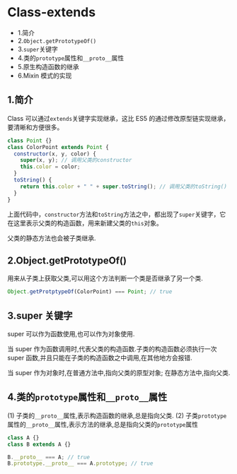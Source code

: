 # Class-extends

- 1.简介
- 2.`Object.getPrototypeOf()`
- 3.`super`关键字
- 4.类的`prototype`属性和`__proto__`属性
- 5.原生构造函数的继承
- 6.Mixin 模式的实现

## 1.简介

Class 可以通过`extends`关键字实现继承，这比 ES5 的通过修改原型链实现继承，要清晰和方便很多。

```javascript
class Point {}
class ColorPoint extends Point {
  constructor(x, y, color) {
    super(x, y); // 调用父类的constructor
    this.color = color;
  }
  toString() {
    return this.color + " " + super.toString(); // 调用父类的toString()
  }
}
```

上面代码中，`constructor`方法和`toString`方法之中，都出现了`super`关键字，它在这里表示父类的构造函数，用来新建父类的`this`对象。

父类的静态方法也会被子类继承.

## 2.Object.getPrototypeOf()

用来从子类上获取父类,可以用这个方法判断一个类是否继承了另一个类.

```javascript
Object.getProtptypeOf(ColorPoint) === Point; // true
```

## 3.super 关键字

super 可以作为函数使用,也可以作为对象使用.

当 super 作为函数调用时,代表父类的构造函数.子类的构造函数必须执行一次 super 函数,并且只能在子类的构造函数之中调用,在其他地方会报错.

当 super 作为对象时,在普通方法中,指向父类的原型对象; 在静态方法中,指向父类.

## 4.类的`prototype`属性和`__proto__`属性

(1) 子类的`__proto__`属性,表示构造函数的继承,总是指向父类.
(2) 子类`prototype`属性的`__proto__`属性,表示方法的继承,总是指向父类的`prototype`属性

```javascript
class A {}
class B extends A {}

B.__proto__ === A; // true
B.prototype.__proto__ === A.prototype; // true
```
